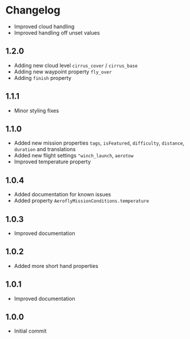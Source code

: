 # Changelog

- Improved cloud handling
- Improved handling off unset values

## 1.2.0

- Adding new cloud level `cirrus_cover` / `cirrus_base`
- Adding new waypoint property `fly_over`
- Adding `finish` property

## 1.1.1

- Minor styling fixes

## 1.1.0

- Added new mission properties `tags`, `isFeatured`, `difficulty`, `distance`, `duration` and translations
- Added new flight settings `"winch_launch`, `aerotow`
- Improved temperature property

## 1.0.4

- Added documentation for known issues
- Added property `AeroflyMissionConditions.temperature`

## 1.0.3

- Improved documentation

## 1.0.2

- Added more short hand properties

## 1.0.1

- Improved documentation

## 1.0.0

- Initial commit
